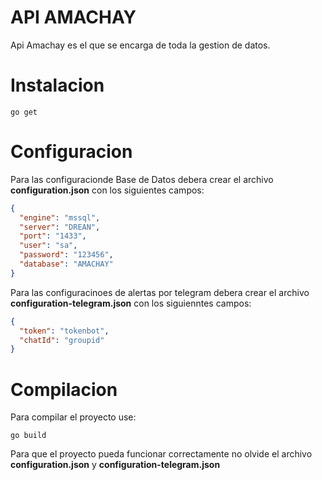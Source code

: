 # API AMACHAY

Api Amachay es el que se encarga de toda la gestion de datos.

# Instalacion

```
go get
```

# Configuracion

Para las configuracionde Base de Datos debera crear el archivo **configuration.json** con los siguientes campos:

```json
{
  "engine": "mssql",
  "server": "DREAN",
  "port": "1433",
  "user": "sa",
  "password": "123456",
  "database": "AMACHAY"
}
```

Para las configuracinoes de alertas por telegram debera crear el archivo **configuration-telegram.json** con los siguienntes campos:

```json
{
  "token": "tokenbot",
  "chatId": "groupid"
}
```

# Compilacion

Para compilar el proyecto use:

```
go build
```
Para que el proyecto pueda funcionar correctamente no olvide el archivo **configuration.json** y **configuration-telegram.json**
